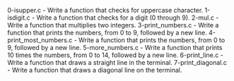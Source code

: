 0-isupper.c - Write a function that checks for uppercase character.
1-isdigit.c - Write a function that checks for a digit (0 through 9).
2-mul.c - Write a function that multiplies two integers.
3-print_numbers.c - Write a function that prints the numbers, from 0 to 9, followed by a new line.
4-print_most_numbers.c - Write a function that prints the numbers, from 0 to 9, followed by a new line.
5-more_numbers.c - Write a function that prints 10 times the numbers, from 0 to 14, followed by a new line.
6-print_line.c - Write a function that draws a straight line in the terminal.
7-print_diagonal.c - Write a function that draws a diagonal line on the terminal.
